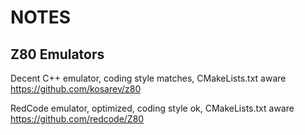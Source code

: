 # NOTES 

## Z80 Emulators

Decent C++ emulator, coding style matches, CMakeLists.txt aware
https://github.com/kosarev/z80

RedCode emulator, optimized, coding style ok, CMakeLists.txt aware
https://github.com/redcode/Z80

